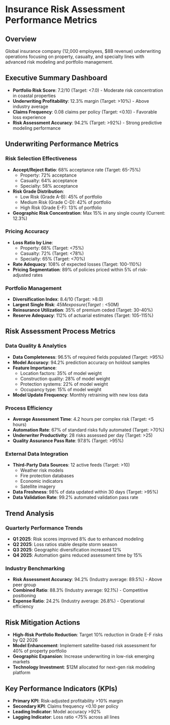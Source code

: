 # Insurance Risk Assessment Performance Metrics

## Overview
Global insurance company (12,000 employees, $8B revenue) underwriting operations focusing on property, casualty, and specialty lines with advanced risk modeling and portfolio management.

## Executive Summary Dashboard
- **Portfolio Risk Score**: 7.2/10 (Target: <7.0) - Moderate risk concentration in coastal properties
- **Underwriting Profitability**: 12.3% margin (Target: >10%) - Above industry average
- **Claims Frequency**: 0.08 claims per policy (Target: <0.10) - Favorable loss experience
- **Risk Assessment Accuracy**: 94.2% (Target: >92%) - Strong predictive modeling performance

## Underwriting Performance Metrics

### Risk Selection Effectiveness
- **Accept/Reject Ratio**: 68% acceptance rate (Target: 65-75%)
  - Property: 72% acceptance
  - Casualty: 64% acceptance
  - Specialty: 58% acceptance
- **Risk Grade Distribution**:
  - Low Risk (Grade A-B): 45% of portfolio
  - Medium Risk (Grade C-D): 42% of portfolio
  - High Risk (Grade E-F): 13% of portfolio
- **Geographic Risk Concentration**: Max 15% in any single county (Current: 12.3%)

### Pricing Accuracy
- **Loss Ratio by Line**:
  - Property: 68% (Target: <75%)
  - Casualty: 72% (Target: <78%)
  - Specialty: 65% (Target: <70%)
- **Rate Adequacy**: 108% of expected losses (Target: 100-110%)
- **Pricing Segmentation**: 89% of policies priced within 5% of risk-adjusted rates

### Portfolio Management
- **Diversification Index**: 8.4/10 (Target: >8.0)
- **Largest Single Risk**: $45M exposure (Target: <$50M)
- **Reinsurance Utilization**: 35% of premium ceded (Target: 30-40%)
- **Reserve Adequacy**: 112% of actuarial estimates (Target: 105-115%)

## Risk Assessment Process Metrics

### Data Quality & Analytics
- **Data Completeness**: 96.5% of required fields populated (Target: >95%)
- **Model Accuracy**: 94.2% prediction accuracy on holdout samples
- **Feature Importance**:
  - Location factors: 35% of model weight
  - Construction quality: 28% of model weight
  - Protection systems: 22% of model weight
  - Occupancy type: 15% of model weight
- **Model Update Frequency**: Monthly retraining with new loss data

### Process Efficiency
- **Average Assessment Time**: 4.2 hours per complex risk (Target: <5 hours)
- **Automation Rate**: 67% of standard risks fully automated (Target: >70%)
- **Underwriter Productivity**: 28 risks assessed per day (Target: >25)
- **Quality Assurance Pass Rate**: 97.8% (Target: >95%)

### External Data Integration
- **Third-Party Data Sources**: 12 active feeds (Target: >10)
  - Weather risk models
  - Fire protection databases
  - Economic indicators
  - Satellite imagery
- **Data Freshness**: 98% of data updated within 30 days (Target: >95%)
- **Data Validation Rate**: 99.2% automated validation pass rate

## Trend Analysis

### Quarterly Performance Trends
- **Q1 2025**: Risk scores improved 8% due to enhanced modeling
- **Q2 2025**: Loss ratios stable despite storm season
- **Q3 2025**: Geographic diversification increased 12%
- **Q4 2025**: Automation gains reduced assessment time by 15%

### Industry Benchmarking
- **Risk Assessment Accuracy**: 94.2% (Industry average: 89.5%) - Above peer group
- **Combined Ratio**: 88.3% (Industry average: 92.1%) - Competitive positioning
- **Expense Ratio**: 24.2% (Industry average: 26.8%) - Operational efficiency

## Risk Mitigation Actions
- **High-Risk Portfolio Reduction**: Target 10% reduction in Grade E-F risks by Q2 2026
- **Model Enhancement**: Implement satellite-based risk assessment for 40% of property portfolio
- **Geographic Expansion**: Increase underwriting in low-risk emerging markets
- **Technology Investment**: $12M allocated for next-gen risk modeling platform

## Key Performance Indicators (KPIs)
- **Primary KPI**: Risk-adjusted profitability >10% margin
- **Secondary KPI**: Claims frequency <0.10 per policy
- **Leading Indicator**: Model accuracy >92%
- **Lagging Indicator**: Loss ratio <75% across all lines